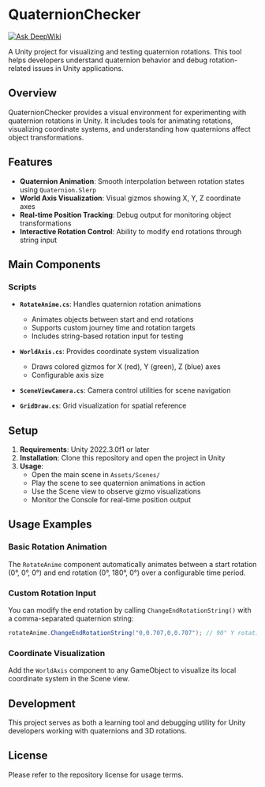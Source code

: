# QuaternionChecker

[![Ask DeepWiki](https://deepwiki.com/badge.svg)](https://deepwiki.com/jiuya/QuaternionChecker)

A Unity project for visualizing and testing quaternion rotations. This tool helps developers understand quaternion behavior and debug rotation-related issues in Unity applications.

## Overview

QuaternionChecker provides a visual environment for experimenting with quaternion rotations in Unity. It includes tools for animating rotations, visualizing coordinate systems, and understanding how quaternions affect object transformations.

## Features

- **Quaternion Animation**: Smooth interpolation between rotation states using `Quaternion.Slerp`
- **World Axis Visualization**: Visual gizmos showing X, Y, Z coordinate axes
- **Real-time Position Tracking**: Debug output for monitoring object transformations
- **Interactive Rotation Control**: Ability to modify end rotations through string input

## Main Components

### Scripts

- **`RotateAnime.cs`**: Handles quaternion rotation animations
  - Animates objects between start and end rotations
  - Supports custom journey time and rotation targets
  - Includes string-based rotation input for testing
  
- **`WorldAxis.cs`**: Provides coordinate system visualization
  - Draws colored gizmos for X (red), Y (green), Z (blue) axes
  - Configurable axis size
  
- **`SceneViewCamera.cs`**: Camera control utilities for scene navigation
  
- **`GridDraw.cs`**: Grid visualization for spatial reference

## Setup

1. **Requirements**: Unity 2022.3.0f1 or later
2. **Installation**: Clone this repository and open the project in Unity
3. **Usage**: 
   - Open the main scene in `Assets/Scenes/`
   - Play the scene to see quaternion animations in action
   - Use the Scene view to observe gizmo visualizations
   - Monitor the Console for real-time position output

## Usage Examples

### Basic Rotation Animation
The `RotateAnime` component automatically animates between a start rotation (0°, 0°, 0°) and end rotation (0°, 180°, 0°) over a configurable time period.

### Custom Rotation Input
You can modify the end rotation by calling `ChangeEndRotationString()` with a comma-separated quaternion string:
```csharp
rotateAnime.ChangeEndRotationString("0,0.707,0,0.707"); // 90° Y rotation
```

### Coordinate Visualization
Add the `WorldAxis` component to any GameObject to visualize its local coordinate system in the Scene view.

## Development

This project serves as both a learning tool and debugging utility for Unity developers working with quaternions and 3D rotations.

## License

Please refer to the repository license for usage terms.